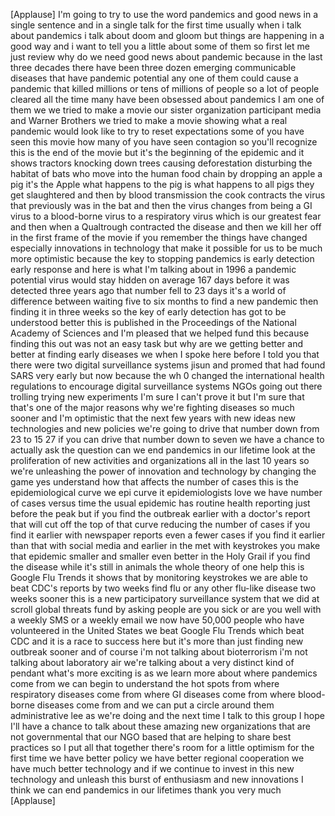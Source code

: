 
[Applause]
I&#39;m going to try to use the word
pandemics and good news in a single
sentence and in a single talk for the
first time usually when i talk about
pandemics i talk about doom and gloom
but things are happening in a good way
and i want to tell you a little about
some of them so first let me just review
why do we need good news about pandemic
because in the last three decades there
have been three dozen emerging
communicable diseases that have pandemic
potential any one of them could cause a
pandemic that killed millions or tens of
millions of people so a lot of people
cleared all the time many have been
obsessed about pandemics I am one of
them we we tried to make a movie our
sister organization participant media
and Warner Brothers we tried to make a
movie showing what a real pandemic would
look like to try to reset expectations
some of you have seen this movie how
many of you have seen contagion so
you&#39;ll recognize this is the end of the
movie but it&#39;s the beginning of the
epidemic and it shows tractors knocking
down trees causing deforestation
disturbing the habitat of bats who move
into the human food chain by dropping an
apple a pig it&#39;s the Apple what happens
to the pig is what happens to all pigs
they get slaughtered and then by blood
transmission the cook contracts the
virus that previously was in the bat and
then the virus changes from being a GI
virus to a blood-borne virus to a
respiratory virus which is our greatest
fear and then when a Qualtrough
contracted the disease and then we kill
her off in the first frame of the movie
if you remember
the things have changed especially
innovations in technology that make it
possible for us to be much more
optimistic because the key to stopping
pandemics is early detection early
response and here is what I&#39;m talking
about in 1996 a pandemic potential virus
would stay hidden on average 167 days
before it was detected three years ago
that number fell to 23 days it&#39;s a world
of difference between waiting five to
six months to find a new pandemic then
finding it in three weeks so the key of
early detection has got to be understood
better this is published in the
Proceedings of the National Academy of
Sciences and I&#39;m pleased that we helped
fund this because finding this out was
not an easy task but why are we getting
better and better at finding early
diseases we when I spoke here before I
told you that there were two digital
surveillance systems jisun and promed
that had found SARS very early but now
because the wh 0 changed the
international health regulations to
encourage digital surveillance systems
NGOs going out there trolling trying new
experiments I&#39;m sure I can&#39;t prove it
but I&#39;m sure that that&#39;s one of the
major reasons why we&#39;re fighting
diseases so much sooner and I&#39;m
optimistic that the next few years with
new ideas new technologies and new
policies we&#39;re going to drive that
number down from 23 to 15 27 if you can
drive that number down to seven we have
a chance to actually ask the question
can we end pandemics in our lifetime
look at the proliferation of new
activities and organizations all in the
last 10 years so we&#39;re unleashing the
power of innovation and technology by
changing the game yes understand how
that affects the number of cases this is
the epidemiological curve we epi curve
it epidemiologists love
we have number of cases versus time the
usual epidemic has routine health
reporting just before the peak but if
you find the outbreak earlier with a
doctor&#39;s report that will cut off the
top of that curve reducing the number of
cases if you find it earlier with
newspaper reports even a fewer cases if
you find it earlier than that with
social media and earlier in the met with
keystrokes you make that epidemic
smaller and smaller even better in the
Holy Grail if you find the disease while
it&#39;s still in animals the whole theory
of one help this is Google Flu Trends it
shows that by monitoring keystrokes we
are able to beat CDC&#39;s reports by two
weeks find flu or any other flu-like
disease two weeks sooner this is a new
participatory surveillance system that
we did at scroll global threats fund by
asking people are you sick or are you
well with a weekly SMS or a weekly email
we now have 50,000 people who have
volunteered in the United States we beat
Google Flu Trends which beat CDC and it
is a race to success here but it&#39;s more
than just finding new outbreak sooner
and of course i&#39;m not talking about
bioterrorism i&#39;m not talking about
laboratory air we&#39;re talking about a
very distinct kind of pendant what&#39;s
more exciting is as we learn more about
where pandemics come from we can begin
to understand the hot spots from where
respiratory diseases come from where GI
diseases come from where blood-borne
diseases come from and we can put a
circle around them administrative lee as
we&#39;re doing and the next time I talk to
this group I hope I&#39;ll have a chance to
talk about these amazing new
organizations that are not governmental
that our NGO based that are helping to
share best practices so I put all that
together there&#39;s room for a little
optimism for the first time we have
better policy we have better regional
cooperation we have much better
technology and if we continue to invest
in this new technology and unleash this
burst of enthusiasm and new innovations
I think we can end pandemics in our
lifetimes thank you very much
[Applause]
